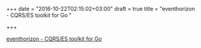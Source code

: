 +++
date = "2016-10-22T02:15:02+03:00"
draft = true
title = "eventhorizon - CQRS/ES toolkit for Go "

+++

<p><a href="https://t.co/raE6RNWjL0">eventhorizon - CQRS/ES toolkit for Go </a></p>
